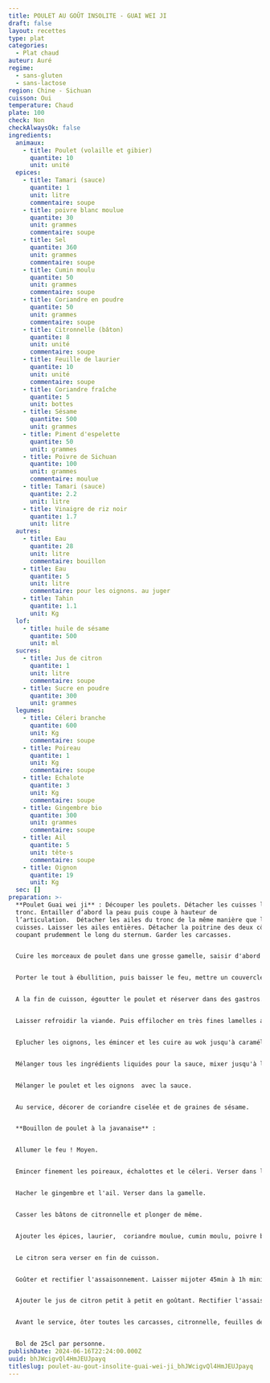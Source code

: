 ```yaml
---
title: POULET AU GOÛT INSOLITE - GUAI WEI JI
draft: false
layout: recettes
type: plat
categories:
  - Plat chaud
auteur: Auré
regime:
  - sans-gluten
  - sans-lactose
region: Chine - Sichuan
cuisson: Oui
temperature: Chaud
plate: 100
check: Non
checkAlwaysOk: false
ingredients:
  animaux:
    - title: Poulet (volaille et gibier)
      quantite: 10
      unit: unité
  epices:
    - title: Tamari (sauce)
      quantite: 1
      unit: litre
      commentaire: soupe
    - title: poivre blanc moulue
      quantite: 30
      unit: grammes
      commentaire: soupe
    - title: Sel
      quantite: 360
      unit: grammes
      commentaire: soupe
    - title: Cumin moulu
      quantite: 50
      unit: grammes
      commentaire: soupe
    - title: Coriandre en poudre
      quantite: 50
      unit: grammes
      commentaire: soupe
    - title: Citronnelle (bâton)
      quantite: 8
      unit: unité
      commentaire: soupe
    - title: Feuille de laurier
      quantite: 10
      unit: unité
      commentaire: soupe
    - title: Coriandre fraîche
      quantite: 5
      unit: bottes
    - title: Sésame
      quantite: 500
      unit: grammes
    - title: Piment d'espelette
      quantite: 50
      unit: grammes
    - title: Poivre de Sichuan
      quantite: 100
      unit: grammes
      commentaire: moulue
    - title: Tamari (sauce)
      quantite: 2.2
      unit: litre
    - title: Vinaigre de riz noir
      quantite: 1.7
      unit: litre
  autres:
    - title: Eau
      quantite: 28
      unit: litre
      commentaire: bouillon
    - title: Eau
      quantite: 5
      unit: litre
      commentaire: pour les oignons. au juger
    - title: Tahin
      quantite: 1.1
      unit: Kg
  lof:
    - title: huile de sésame
      quantite: 500
      unit: ml
  sucres:
    - title: Jus de citron
      quantite: 1
      unit: litre
      commentaire: soupe
    - title: Sucre en poudre
      quantite: 300
      unit: grammes
  legumes:
    - title: Céleri branche
      quantite: 600
      unit: Kg
      commentaire: soupe
    - title: Poireau
      quantite: 1
      unit: Kg
      commentaire: soupe
    - title: Echalote
      quantite: 3
      unit: Kg
      commentaire: soupe
    - title: Gingembre bio
      quantite: 300
      unit: grammes
      commentaire: soupe
    - title: Ail
      quantite: 5
      unit: tête·s
      commentaire: soupe
    - title: Oignon
      quantite: 19
      unit: Kg
  sec: []
preparation: >-
  **Poulet Guai wei ji** : Découper les poulets. Détacher les cuisses le long du
  tronc. Entailler d’abord la peau puis coupe à hauteur de
  l’articulation.  Détacher les ailes du tronc de la même manière que les
  cuisses. Laisser les ailes entières. Détacher la poitrine des deux côtés, en
  coupant prudemment le long du sternum. Garder les carcasses.


  Cuire les morceaux de poulet dans une grosse gamelle, saisir d'abord le côté peau à feu vif, pendant 5 min environ, puis les retourner.  Benner les carcasses et couvrir avec l'eau froide (quantités du bouillon). Saler.


  Porter le tout à ébullition, puis baisser le feu, mettre un couvercle et laisser cuire à feu doux pendant 30min.


  A la fin de cuisson, égoutter le poulet et réserver dans des gastros. Garder le bouillon dans la gamelle et y replonger les carcasses. 


  Laisser refroidir la viande. Puis effilocher en très fines lamelles avec les mains.


  Eplucher les oignons, les émincer et les cuire au wok jusqu'à caramélisation. Saler.


  Mélanger tous les ingrédients liquides pour la sauce, mixer jusqu'à l'incorporation totale de sauce. La consistance doit être celle d'une pâte à crêpe, si ce n'est pas le cas, allonger avec de l'eau. Incorporer à la fin le sucre, les baies de Sichuan moulues et le piment d'Espelette.


  Mélanger le poulet et les oignons  avec la sauce.


  Au service, décorer de coriandre ciselée et de graines de sésame.


  **Bouillon de poulet à la javanaise** :


  Allumer le feu ! Moyen.


  Emincer finement les poireaux, échalottes et le céleri. Verser dans le bouillon avec les carcasses. 


  Hacher le gingembre et l'ail. Verser dans la gamelle. 


  Casser les bâtons de citronnelle et plonger de même.


  Ajouter les épices, laurier,  coriandre moulue, cumin moulu, poivre blanc, sel ainsi que la sauce tamari.


  Le citron sera verser en fin de cuisson.


  Goûter et rectifier l'assaisonnement. Laisser mijoter 45min à 1h minimum.


  Ajouter le jus de citron petit à petit en goûtant. Rectifier l'assaisonnement.


  Avant le service, ôter toutes les carcasses, citronnelle, feuilles de laurier.


  Bol de 25cl par personne.
publishDate: 2024-06-16T22:24:00.000Z
uuid: bhJWcigvQl4HmJEUJpayq
titleslug: poulet-au-gout-insolite-guai-wei-ji_bhJWcigvQl4HmJEUJpayq
---
```

